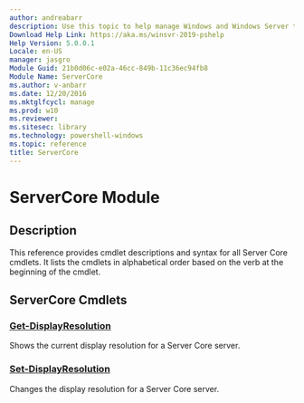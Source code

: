 ```yaml
---
author: andreabarr
description: Use this topic to help manage Windows and Windows Server technologies with Windows PowerShell.
Download Help Link: https://aka.ms/winsvr-2019-pshelp
Help Version: 5.0.0.1
Locale: en-US
manager: jasgro
Module Guid: 21b0d06c-e02a-46cc-849b-11c36ec94fb8
Module Name: ServerCore
ms.author: v-anbarr
ms.date: 12/20/2016
ms.mktglfcycl: manage
ms.prod: w10
ms.reviewer: 
ms.sitesec: library
ms.technology: powershell-windows
ms.topic: reference
title: ServerCore
---
```


# ServerCore Module
## Description
This reference provides cmdlet descriptions and syntax for all Server Core cmdlets. It lists the cmdlets in alphabetical order based on the verb at the beginning of the cmdlet.

## ServerCore Cmdlets
### [Get-DisplayResolution](./Get-DisplayResolution.md)
Shows the current display resolution for a Server Core server.

### [Set-DisplayResolution](./Set-DisplayResolution.md)
Changes the display resolution for a Server Core server.


